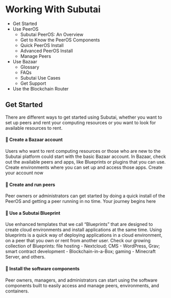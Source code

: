# Working With Subutai
- Get Started
- Use PeerOS
  - Subutai PeerOS: An Overview
  - Get to Know the PeerOS Components
  - Quick PeerOS Install
  - Advanced PeerOS Install
  - Manage Peers
- Use Bazaar
  - Glossary
  - FAQs
  - Subutai Use Cases
  - Get Support
- Use the Blockchain Router

## Get Started
There are different ways to get started using Subutai, whether you want to set up peers and rent your computing resources or you want to look for available resources to rent.

#### :beginner: Create a Bazaar account
Users who want to rent computing resources or those who are new to the Subutai platform could start with the basic Bazaar account. In Bazaar, check out the available peers and apps, like Blueprints or plugins that you can use. Create environments where you can set up and access those apps. Create your account now

#### :beginner: Create and run peers
Peer owners or administrators can get started by doing a quick install of the PeerOS and getting a peer running in no time. Your journey begins here

#### :beginner: Use a Subutai Blueprint
Use enhanced templates that we call “Blueprints” that are designed to create cloud environments and install applications at the same time. Using blueprints is a quick way of deploying applications in a cloud environment, on a peer that you own or rent from another user. Check our growing collection of Blueprints: file hosting - Nextcloud; CMS - WordPress, Grav; smart contract development - Blockchain-in-a-Box; gaming - Minecraft Server, and others.

#### :beginner: Install the software components
Peer owners, managers, and administrators can start using the software components built to easily access and manage peers, environments, and containers.



